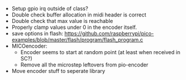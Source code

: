 - Setup gpio irq outside of class?
- Double check buffer allocation in midi header is correct
- Double check that max value is reachable
- Properly clamp values under 0 in the encoder itself.
- save options in flash: https://github.com/raspberrypi/pico-examples/blob/master/flash/program/flash_program.c
- MICOencoder:
	- Encoder seems to start at random point (at least when received in SC?)
	- Remove all the microstep leftovers from pio-encoder
- Move encoder stuff to seperate library
